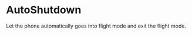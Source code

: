 AutoShutdown
============

Let the phone automatically goes into flight mode and exit the flight mode.

